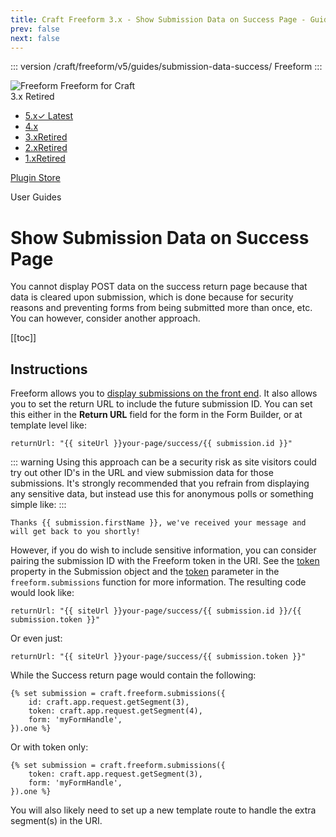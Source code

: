```yaml
---
title: Craft Freeform 3.x - Show Submission Data on Success Page - Guide
prev: false
next: false
---
```


<meta property="og:image" content="https://docs.solspace.com/extras/social/craft/freeform/freeform.png" />

::: version /craft/freeform/v5/guides/submission-data-success/
Freeform
:::

<div id="pr-heading">
    <img src="https://docs.solspace.com/extras/icons/products/freeform-icon.png" alt="Freeform" class="pr-image">
    <span class="pr-name">Freeform</span>
    <span class="pr-category">for Craft</span>
    <div class="pr-v-wrapper">
        <div class="pr-v">
            <span class="pr-v-v">3.x</span>
            <span class="pr-v-type pr-retired">Retired</span>
            <span class="pr-v-arrow arrow down"></span>
        </div>
        <ul class="pr-v-list">
            <li><a href="/craft/freeform/v5/">5.x<span class="pr-v-type pr-latest">✓ Latest</span></a></li>
            <li><a href="/craft/freeform/v4/">4.x</a></li>
            <li><a href="/craft/freeform/v3/">3.x<span class="pr-v-type pr-retired">Retired</span></a></li>
            <li><a href="/craft/freeform/v2/">2.x<span class="pr-v-type pr-retired">Retired</span></a></li>
            <li><a href="/craft/freeform/v1/">1.x<span class="pr-v-type pr-retired">Retired</span></a></li>
        </ul>
    </div>
    <div class="pr-buy">
        <a href="https://plugins.craftcms.com/freeform" class="button button-blue"><span class="external-url">Plugin Store</span></a>
    </div>
</div>

<span class="page-section">User Guides</span>

# Show Submission Data on Success Page
You cannot display POST data on the success return page because that data is cleared upon submission, which is done because for security reasons and preventing forms from being submitted more than once, etc. You can however, consider another approach.


[[toc]]


<div class="content-block">

## Instructions

Freeform allows you to [display submissions on the front end](../template-objects/submission.md). It also allows you to set the return URL to include the future submission ID. You can set this either in the **Return URL** field for the form in the Form Builder, or at template level like:

``` twig
returnUrl: "{{ siteUrl }}your-page/success/{{ submission.id }}"
```

::: warning
Using this approach can be a security risk as site visitors could try out other ID's in the URL and view submission data for those submissions. It's strongly recommended that you refrain from displaying any sensitive data, but instead use this for anonymous polls or something simple like:
:::

``` twig
Thanks {{ submission.firstName }}, we've received your message and will get back to you shortly!
```

However, if you do wish to include sensitive information, you can consider pairing the submission ID with the Freeform token in the URI. See the [token](../template-objects/submission.md#prop-token) property in the Submission object and the [token](../template-functions/freeform.submissions.md#param-token) parameter in the `freeform.submissions` function for more information. The resulting code would look like:

``` twig
returnUrl: "{{ siteUrl }}your-page/success/{{ submission.id }}/{{ submission.token }}"
```

Or even just:

``` twig
returnUrl: "{{ siteUrl }}your-page/success/{{ submission.token }}"
```

While the Success return page would contain the following:

``` twig{2-3}
{% set submission = craft.freeform.submissions({
    id: craft.app.request.getSegment(3),
    token: craft.app.request.getSegment(4),
    form: 'myFormHandle',
}).one %}
```

Or with token only:

``` twig{2}
{% set submission = craft.freeform.submissions({
    token: craft.app.request.getSegment(3),
    form: 'myFormHandle',
}).one %}
```

You will also likely need to set up a new template route to handle the extra segment(s) in the URI.

</div>
